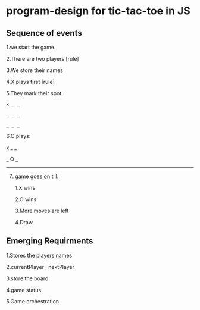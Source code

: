 # program-design for tic-tac-toe in JS

## Sequence of events

1.we start the game.

2.There are two players [rule]

3.We store their names

4.X plays first [rule]

5.They mark their spot.

    x _ _
    
    _ _ _
    
    _ _ _
    
6.O plays:

   x _ _
   
   _ O _
   
   _ _ _
   
   
  7. game goes on till:
     
     1.X wins
     
     2.O wins
     
     3.More moves are left
     
     4.Draw.

## Emerging Requirments

1.Stores the players names

2.currentPlayer , nextPlayer

3.store the board

4.game status

5.Game orchestration
